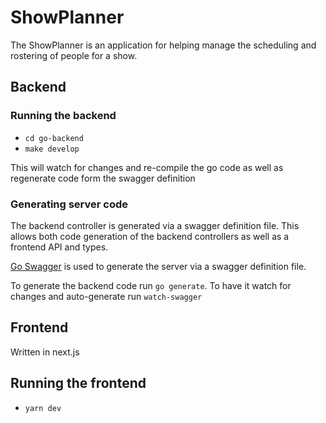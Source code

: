 # ShowPlanner

The ShowPlanner is an application for helping manage the scheduling and rostering of people for a show.

## Backend

### Running the backend

- `cd go-backend`
- `make develop`

This will watch for changes and re-compile the go code as well as regenerate code form the swagger definition

### Generating server code
The backend controller is generated via a swagger definition file. This allows both code generation of the backend controllers as well as a frontend API and types.

[Go Swagger](https://goswagger.io/tutorial/todo-list.html) is used to generate the server via a swagger definition file.

To generate the backend code run `go generate`.
To have it watch for changes and auto-generate run `watch-swagger`

## Frontend
Written in next.js

## Running the frontend

- `yarn dev`
